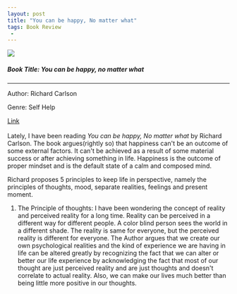 ```yaml
---
layout: post
title: "You can be happy, No matter what"
tags: Book Review
 -
---
```


<div class="card">
  <img src="/as_blog/images/youcanbe.jpeg">
  <div class="card-body">
    <h5 class="card-title">Book Title: You can be happy, no matter what</h5><hr>
    <p class="card-text">Author: Richard Carlson</p>
    <p>Genre: Self Help</p>
    <a href="https://g.co/kgs/rYFGDH">Link </a>
  </div>
</div>
<br>
Lately, I have been reading <i>You can be happy, No matter what</i> by Richard Carlson. The book argues(rightly so) that happiness can't be an outcome of some external factors. It can't be achieved as a result of some material success or after achieving something in life. Happiness is the outcome of proper mindset and is the default state of a calm and composed mind.

Richard proposes 5 principles to keep life in perspective, namely the principles of thoughts, mood, separate realities, feelings and present moment.

1. The Principle of thoughts: I have been wondering the concept of reality and perceived reality for a long time. Reality can be perceived in a different way for different people. A color blind person sees the world in a different shade. The reality is same for everyone, but the perceived reality is different for everyone. The Author argues that we create our own psychological realities and the kind of experience we are having in life can be altered greatly by recognizing the fact that we can alter or better our life experience by acknowledging the fact that most of our thought are just perceived reality and are just thoughts and doesn't correlate to actual reality. Also, we can make our lives much better than being little more positive in our thoughts.